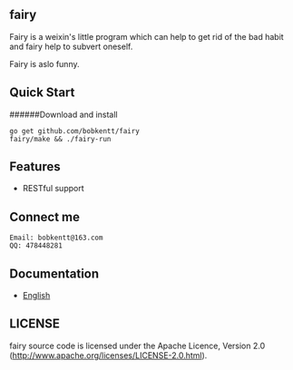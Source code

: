 ## fairy
Fairy is a weixin's little program which can help to get rid of the bad habit and fairy help to subvert oneself.

Fairy is aslo funny.

## Quick Start
######Download and install

    go get github.com/bobkentt/fairy
    fairy/make && ./fairy-run 

## Features
* RESTful support

## Connect me

    Email: bobkentt@163.com
    QQ: 478448281 

## Documentation
* [English](https://github.com/bobkentt/fairy/wiki)

## LICENSE
fairy source code is licensed under the Apache Licence, Version 2.0 (http://www.apache.org/licenses/LICENSE-2.0.html).
